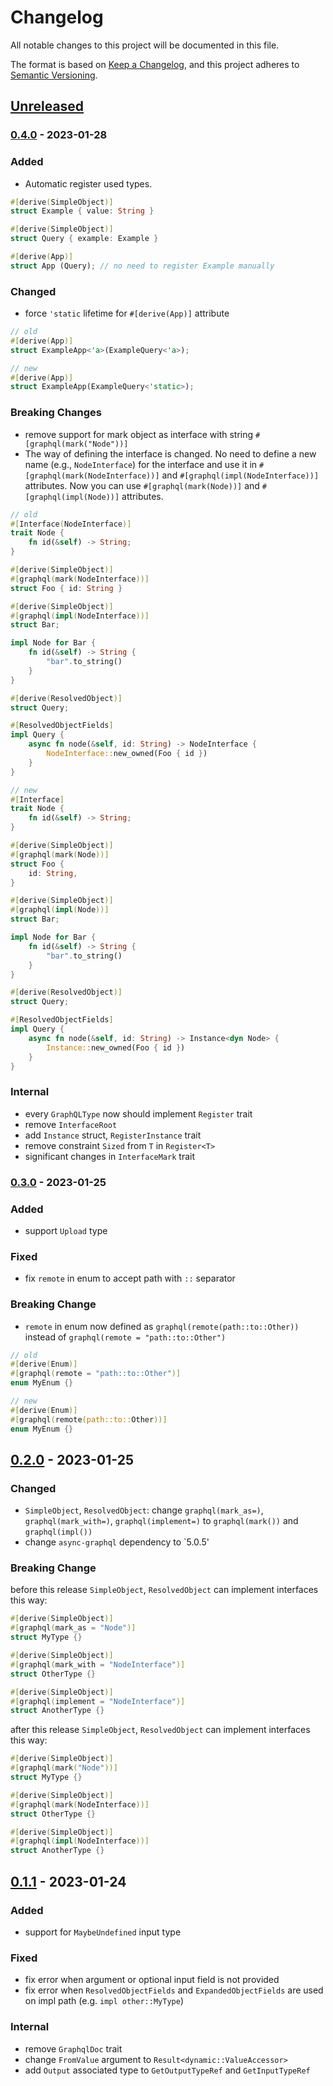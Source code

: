 # Changelog

All notable changes to this project will be documented in this file.

The format is based on [Keep a Changelog](https://keepachangelog.com/en/1.0.0/), and this project adheres
to [Semantic Versioning](https://semver.org/spec/v2.0.0.html).

## [Unreleased]

### [0.4.0] - 2023-01-28

### Added

- Automatic register used types.

```rust
#[derive(SimpleObject)]
struct Example { value: String }

#[derive(SimpleObject)]
struct Query { example: Example }

#[derive(App)]
struct App (Query); // no need to register Example manually
```

### Changed

- force `'static` lifetime for `#[derive(App)]` attribute

```rust
// old
#[derive(App)]
struct ExampleApp<'a>(ExampleQuery<'a>);
```

```rust
// new
#[derive(App)]
struct ExampleApp(ExampleQuery<'static>);
```

### Breaking Changes

- remove support for mark object as interface with string `#[graphql(mark("Node"))]`
- The way of defining the interface is changed. No need to define a new name (e.g., `NodeInterface`) for the interface and
use it in `#[graphql(mark(NodeInterface))]` and `#[graphql(impl(NodeInterface))]` attributes. Now you can use
`#[graphql(mark(Node))]` and `#[graphql(impl(Node))]` attributes.

```rust
// old
#[Interface(NodeInterface)]
trait Node {
    fn id(&self) -> String;
}

#[derive(SimpleObject)]
#[graphql(mark(NodeInterface))]
struct Foo { id: String }

#[derive(SimpleObject)]
#[graphql(impl(NodeInterface))]
struct Bar;

impl Node for Bar {
    fn id(&self) -> String {
        "bar".to_string()
    }
}

#[derive(ResolvedObject)]
struct Query;

#[ResolvedObjectFields]
impl Query {
    async fn node(&self, id: String) -> NodeInterface {
        NodeInterface::new_owned(Foo { id })
    }
}
```

```rust
// new
#[Interface]
trait Node {
    fn id(&self) -> String;
}

#[derive(SimpleObject)]
#[graphql(mark(Node))]
struct Foo {
    id: String,
}

#[derive(SimpleObject)]
#[graphql(impl(Node))]
struct Bar;

impl Node for Bar {
    fn id(&self) -> String {
        "bar".to_string()
    }
}

#[derive(ResolvedObject)]
struct Query;

#[ResolvedObjectFields]
impl Query {
    async fn node(&self, id: String) -> Instance<dyn Node> {
        Instance::new_owned(Foo { id })
    }
}
```

### Internal

- every `GraphQLType` now should implement `Register` trait
- remove `InterfaceRoot`
- add `Instance` struct, `RegisterInstance` trait
- remove constraint `Sized` from `T` in `Register<T>`
- significant changes in `InterfaceMark` trait

### [0.3.0] - 2023-01-25

### Added

- support `Upload` type

### Fixed

- fix `remote` in enum to accept path with `::` separator

### Breaking Change

- `remote` in enum now defined as `graphql(remote(path::to::Other))` instead of `graphql(remote = "path::to::Other")`

```rust
// old
#[derive(Enum)]
#[graphql(remote = "path::to::Other")]
enum MyEnum {}
```

```rust
// new
#[derive(Enum)]
#[graphql(remote(path::to::Other))]
enum MyEnum {}
```

## [0.2.0] - 2023-01-25

### Changed

- `SimpleObject`, `ResolvedObject`: change `graphql(mark_as=)`, `graphql(mark_with=)`, `graphql(implement=)` to `graphql(mark())` and `graphql(impl())`
- change `async-graphql` dependency to `5.0.5'

### Breaking Change

before this release `SimpleObject`, `ResolvedObject` can implement interfaces this way:

```rust
#[derive(SimpleObject)]
#[graphql(mark_as = "Node")]
struct MyType {}

#[derive(SimpleObject)]
#[graphql(mark_with = "NodeInterface")]
struct OtherType {}

#[derive(SimpleObject)]
#[graphql(implement = "NodeInterface")]
struct AnotherType {}
```

after this release `SimpleObject`, `ResolvedObject` can implement interfaces this way:

```rust
#[derive(SimpleObject)]
#[graphql(mark("Node"))]
struct MyType {}

#[derive(SimpleObject)]
#[graphql(mark(NodeInterface))]
struct OtherType {}

#[derive(SimpleObject)]
#[graphql(impl(NodeInterface))]
struct AnotherType {}
```

## [0.1.1] - 2023-01-24

### Added

- support for `MaybeUndefined` input type

### Fixed

- fix error when argument or optional input field is not provided
- fix error when `ResolvedObjectFields` and `ExpandedObjectFields` are used on impl path (e.g. `impl other::MyType`)

### Internal

- remove `GraphqlDoc` trait
- change `FromValue` argument to `Result<dynamic::ValueAccessor>`
- add `Output` associated type to `GetOutputTypeRef` and `GetInputTypeRef`

[unreleased]: https://github.com/smmoosavi/dynamic-graphql/compare/v0.4.0...main
[0.4.0]: https://github.com/smmoosavi/dynamic-graphql/compare/v0.3.0...0.4.0
[0.3.0]: https://github.com/smmoosavi/dynamic-graphql/compare/v0.2.0...0.3.0
[0.2.0]: https://github.com/smmoosavi/dynamic-graphql/compare/v0.1.1...v0.2.0
[0.1.1]: https://github.com/smmoosavi/dynamic-graphql/compare/v0.1.0...v0.1.1
